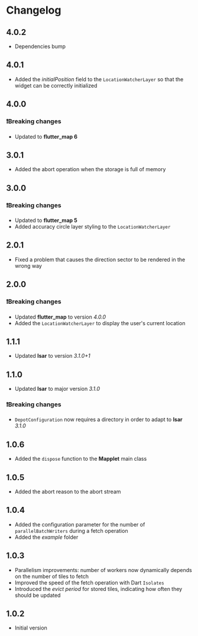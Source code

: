 # Changelog

## 4.0.2

-   Dependencies bump

## 4.0.1

-   Added the _initialPosition_ field to the `LocationWatcherLayer` so that the widget can be correctly initialized

## 4.0.0

### ❗Breaking changes

-   Updated to **flutter_map 6**

## 3.0.1

-   Added the abort operation when the storage is full of memory

## 3.0.0

### ❗Breaking changes

-   Updated to **flutter_map 5**
-   Added accuracy circle layer styling to the `LocationWatcherLayer`

## 2.0.1

-   Fixed a problem that causes the direction sector to be rendered in the wrong way

## 2.0.0

### ❗Breaking changes

-   Updated **flutter_map** to version _4.0.0_
-   Added the `LocationWatcherLayer` to display the user's current location

## 1.1.1

-   Updated **Isar** to version _3.1.0+1_

## 1.1.0

-   Updated **Isar** to major version _3.1.0_

### ❗Breaking changes

-   `DepotConfiguration` now requires a directory in order to adapt to **Isar** _3.1.0_

## 1.0.6

-   Added the `dispose` function to the **Mapplet** main class

## 1.0.5

-   Added the abort reason to the abort stream

## 1.0.4

-   Added the configuration parameter for the number of `parallelBatchWriters` during a fetch operation
-   Added the _example_ folder

## 1.0.3

-   Parallelism improvements: number of workers now dynamically depends on the number of tiles to fetch
-   Improved the speed of the fetch operation with Dart `Isolates`
-   Introduced the _evict period_ for stored tiles, indicating how often they should be updated

## 1.0.2

-   Initial version
